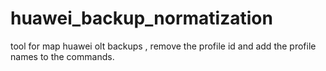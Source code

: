 # huawei_backup_normatization
tool for map huawei olt backups , remove the profile id and add the profile names to the commands.
